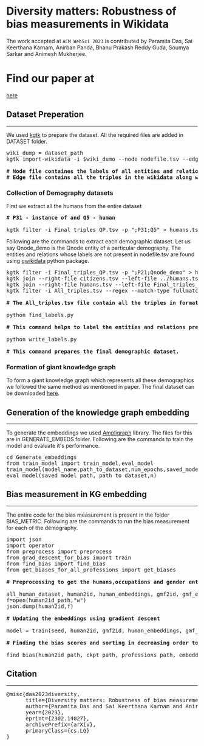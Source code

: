 # Diversity matters: Robustness of bias measurements in Wikidata
The work accepted at ```ACM WebSci 2023``` is contributed by Paramita Das, Sai Keerthana Karnam, Anirban Panda, Bhanu Prakash Reddy Guda, Soumya Sarkar and Animesh Mukherjee. 

# Find our paper at 
[here](https://arxiv.org/abs/2302.14027)

## Dataset Preperation
------------------
We used [kgtk](https://kgtk.readthedocs.io/en/latest/) to prepare the dataset. All the required files are added in DATASET folder. 
<pre>
wiki_dump = dataset_path
kgtk import-wikidata -i $wiki_dumo --node nodefile.tsv --edge edgefile.tsv --qual qualfile.tsv

<b># Node file containes the labels of all entities and relations in the wikidata</b>
<b># Edge file contains all the triples in the wikidata along with their descriptions. We remove all the columns and store only the head,relation and tail entity. This file is saved as Final_triples_QP.tsv</b>
</pre>

### Collection of Demography datasets

First we extract all the humans from the entire dataset
<pre>
<b># P31 - instance of and Q5 - human</b>

kgtk filter -i Final_triples_QP.tsv -p ";P31;Q5" > humans.tsv
</pre>
Following are the commands to extract each demographic dataset. Let us say Qnode_demo is the Qnode entity of a particular demography. The entities and relations whose labels are not present in nodefile.tsv are found using [qwikidata](https://pypi.org/project/qwikidata/) python package.
<pre>
kgtk filter -i Final_triples_QP.tsv -p ";P21;Qnode_demo" > humans.tsv
kgtk join --right-file citizens.tsv --left-file ../humans.tsv > humans.tsv
kgtk join --right-file humans.tsv --left-file Final_triples_QP.tsv > All_triples.tsv
kgtk filter -i All_triples.tsv --regex --match-type fullmatch -p ';;Q[0-9].*' > rhs.tsv

<b># The All_triples.tsv file contain all the triples in format <Qnode,Pnode,Qnode></b>

python find_labels.py 

<b># This command helps to label the entities and relations present in the demography dataset.</b>

python write_labels.py

<b># This command prepares the final demographic dataset.</b>
</pre>

### Formation of giant knowledge graph
To form a giant knowledge graph which represents all these demographics we followed the same method as mentioned in paper. The final dataset can be downloaded [here](https://zenodo.org/record/7881057#.ZE6l93ZBxPY).
## Generation of the knowledge graph embedding
------------------
To generate the embeddings we used [Ampligraph](https://github.com/Accenture/AmpliGraph) library. The files for this are in GENERATE_EMBEDS folder. Following are the commands to train the model and evaluate it's performance.

<pre>
cd Generate_embeddings
from train_model import train_model,eval_model
train_model(model_name,path_to_dataset,num_epochs,saved_model_path)
eval_model(saved_model_path, path_to_dataset,n)
</pre>

## Bias measurement in KG embedding
------------------
The entire code for the bias measurement is present in the folder BIAS_METRIC. Following are the commands to run the bias measurement for each of the demography.
<pre>
import json
import operator
from preprocess import preprocess
from grad_descent_for_bias import train
from find_bias import find_bias
from get_biases_for_all_professions import get_biases

<b># Preprocessing to get the humans,occupations and gender entities embeddings </b>

all_human_dataset, human2id, human_embeddings, gmf2id, gmf_embeddings = preprocess(demographic_dataset_path, model_path , entire_dataset_path)
f=open(human2id_path,"w")
json.dump(human2id,f)

<b># Updating the embeddings using gradient descent </b>

model = train(seed, human2id, gmf2id, human_embeddings, gmf_embeddings, train_df, batch_size, use_gpu, learning_rate, checkpoint_path, dimension, epochs, best_loss_input, ifSave, relative_gender)

<b># Finding the bias scores and sorting in decreasing order to rank the professions. </b>

find_bias(human2id_path, ckpt_path, professions_path, embeddings_path, dimension, path_to_save_bias_scores)
</pre>
## Citation
------------------
<pre>
@misc{das2023diversity,
      title={Diversity matters: Robustness of bias measurements in Wikidata}, 
      author={Paramita Das and Sai Keerthana Karnam and Anirban Panda and Bhanu Prakash Reddy Guda and Soumya Sarkar and Animesh Mukherjee},
      year={2023},
      eprint={2302.14027},
      archivePrefix={arXiv},
      primaryClass={cs.LG}
}
</pre>
